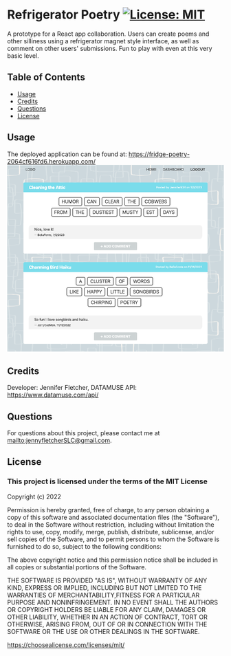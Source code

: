 # Refrigerator Poetry [![License: MIT](https://img.shields.io/badge/License-MIT-yellow.svg)](https://opensource.org/licenses/MIT)

A prototype for a React app collaboration. Users can create poems and other silliness using a refrigerator magnet style interface, as well as comment on other users' submissions. Fun to play with even at this very basic level.
  
## Table of Contents
  
* [Usage](#usage)
* [Credits](#credits)
* [Questions](#questions)
* [License](#license)

## Usage
  
The deployed application can be found at: <https://fridge-poetry-2064cf616fd6.herokuapp.com/>
![Alt text](./public/images/screenshot.png?raw=true "Screenshot of the Refrigerator Poetry application")

## Credits
  
Developer: Jennifer Fletcher, DATAMUSE API: <https://www.datamuse.com/api/>

## Questions
  
For questions about this project, please contact me at <mailto:jennyfletcherSLC@gmail.com>.

## License
  
### This project is licensed under the terms of the **MIT License**

Copyright (c) 2022

Permission is hereby granted, free of charge, to any person obtaining a copy of this software and associated documentation files (the "Software"), to deal in the Software without restriction, including without limitation the rights to use, copy, modify, merge, publish, distribute, sublicense, and/or sell copies of the Software, and to permit persons to whom the Software is furnished to do so, subject to the following conditions:

The above copyright notice and this permission notice shall be included in all copies or substantial portions of the Software.

THE SOFTWARE IS PROVIDED "AS IS", WITHOUT WARRANTY OF ANY KIND, EXPRESS OR IMPLIED, INCLUDING BUT NOT LIMITED TO THE WARRANTIES OF MERCHANTABILITY,FITNESS FOR A PARTICULAR PURPOSE AND NONINFRINGEMENT. IN NO EVENT SHALL THE AUTHORS OR COPYRIGHT HOLDERS BE LIABLE FOR ANY CLAIM, DAMAGES OR OTHER LIABILITY, WHETHER IN AN ACTION OF CONTRACT, TORT OR OTHERWISE, ARISING FROM, OUT OF OR IN CONNECTION WITH THE SOFTWARE OR THE USE OR OTHER DEALINGS IN THE SOFTWARE.

<https://choosealicense.com/licenses/mit/>